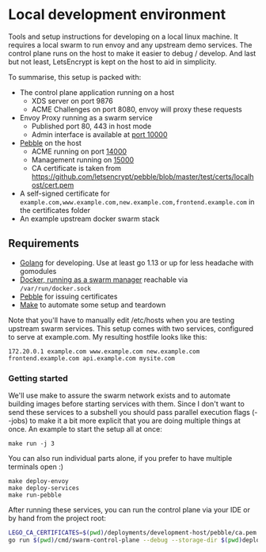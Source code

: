 # Local development environment

Tools and setup instructions for developing on a local linux machine. It requires a local swarm to run envoy
and any upstream demo services. The control plane runs on the host to make it easier to debug / develop. And last but not least, LetsEncrypt 
is kept on the host to aid in simplicity.  

To summarise, this setup is packed with:

- The control plane application running on a host
  - XDS server on port 9876
  - ACME Challenges on port 8080, envoy will proxy these requests
- Envoy Proxy running as a swarm service
  - Published port 80, 443 in host mode
  - Admin interface is available at [port 10000](http://localhost:10000)
- [Pebble](https://github.com/letsencrypt/pebble) on the host
  - ACME running on port [14000](https://127.0.0.1:14000/dir)
  - Management running on [15000](https://127.0.0.1:15000/)
  - CA certificate is taken from https://github.com/letsencrypt/pebble/blob/master/test/certs/localhost/cert.pem
- A self-signed certificate for `example.com,www.example.com,new.example.com,frontend.example.com` in the certificates folder
- An example upstream docker swarm stack


## Requirements

- [Golang](https://golang.org/doc/install) for developing. Use at least go 1.13 or up for less headache with gomodules
- [Docker, running as a swarm manager](https://docs.docker.com/engine/reference/commandline/swarm_init/) reachable via `/var/run/docker.sock`
- [Pebble](https://github.com/letsencrypt/pebble#install) for issuing certificates 
- [Make](https://www.gnu.org/software/make/) to automate some setup and teardown

Note that you'll have to manually edit /etc/hosts when you are testing upstream swarm services. This setup comes with two services, configured to serve at example.com.
My resulting hostfile looks like this: 
```
172.20.0.1 example.com www.example.com new.example.com frontend.example.com api.example.com mysite.com
```

### Getting started

We'll use make to assure the swarm network exists and to automate building images before starting services with them. 
Since I don't want to send these services
 to a subshell you should pass parallel execution flags (--jobs) to make it a bit more explicit that you are doing multiple things at once.
 An example to start the setup all at once: 
```
make run -j 3
```

You can also run individual parts alone, if you prefer to have multiple terminals open :)
```
make deploy-envoy
make deploy-services
make run-pebble
```

After running these services, you can run the control plane via your IDE or by hand from the project root:

```bash
LEGO_CA_CERTIFICATES=$(pwd)/deployments/development-host/pebble/ca.pem \
go run $(pwd)/cmd/swarm-control-plane --debug --storage-dir $(pwd)deployments/development-host/certificates/ --acme-email you@provider.com --acme-accept-terms --acme-local
```

